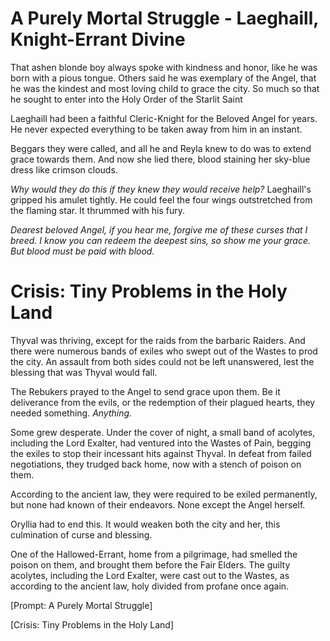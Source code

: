 # A Purely Mortal Struggle - Laeghaill, Knight-Errant Divine

That ashen blonde boy always spoke with kindness and honor, like he was born with a pious tongue. Others said he was exemplary of the Angel, that he was the kindest and most loving child to grace the city. So much so that he sought to enter into the Holy Order of the Starlit Saint

Laeghaill had been a faithful Cleric-Knight for the Beloved Angel for years. He never expected everything to be taken away from him in an instant.

Beggars they were called, and all he and Reyla knew to do was to extend grace towards them. And now she lied there, blood staining her sky-blue dress like crimson clouds.

*Why would they do this if they knew they would receive help?* Laeghaill's gripped his amulet tightly. He could feel the four wings outstretched from the flaming star. It thrummed with his fury.

*Dearest beloved Angel, if you hear me, forgive me of these curses that I breed. I know you can redeem the deepest sins, so show me your grace. But blood must be paid with blood.*

# Crisis: Tiny Problems in the Holy Land

Thyval was thriving, except for the raids from the barbaric Raiders. And there were numerous bands of exiles who swept out of the Wastes to prod the city. An assault from both sides could not be left unanswered, lest the blessing that was Thyval would fall.

The Rebukers prayed to the Angel to send grace upon them. Be it deliverance from the evils, or the redemption of their plagued hearts, they needed something. *Anything.*

Some grew desperate. Under the cover of night, a small band of acolytes, including the Lord Exalter, had ventured into the Wastes of Pain, begging the exiles to stop their incessant hits against Thyval. In defeat from failed negotiations, they trudged back home, now with a stench of poison on them.

According to the ancient law, they were required to be exiled permanently, but none had known of their endeavors. None except the Angel herself.

Oryllia had to end this. It would weaken both the city and her, this culmination of curse and blessing.

One of the Hallowed-Errant, home from a pilgrimage, had smelled the poison on them, and brought them before the Fair Elders. The guilty acolytes, including the Lord Exalter, were cast out to the Wastes, as according to the ancient law, holy divided from profane once again.

\[Prompt: A Purely Mortal Struggle\]

\[Crisis: Tiny Problems in the Holy Land\]
